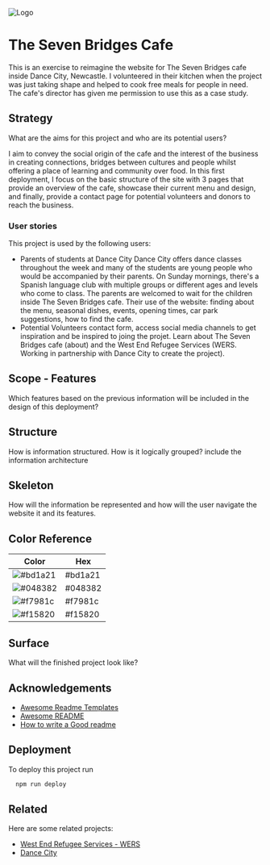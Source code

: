 
![Logo](https://images.squarespace-cdn.com/content/v1/5fb53bf4fdec7c4fcbeae300/4468a3be-5f35-493d-bfe6-4ed637cbb260/Seven_Bridges.jpg?format=50w)

# The Seven Bridges Cafe

This is an exercise to reimagine the website for The Seven Bridges cafe inside Dance City, Newcastle. I volunteered in their kitchen when the project was just taking shape and helped to cook free meals for people in need. The cafe's director has given me permission to use this as a case study. 


## Strategy

What are the aims for this project and who are its potential users?

I aim to convey the social origin of the cafe and the interest of the business in creating connections, bridges between cultures and people whilst offering a place of learning and community over food. 
In this first deployment, I focus on the basic structure of the site with 3 pages that provide an overview of the cafe, showcase their current menu and design, and finally, provide a contact page for potential volunteers and donors to reach the business. 
### User stories

This project is used by the following users:

- Parents of students at Dance City
    Dance City offers dance classes throughout the week and many of the students are young people who would be accompanied by their parents. On Sunday mornings, there's a Spanish language club with multiple groups or different ages and levels who come to class. The parents are welcomed to wait for the children inside The Seven Bridges cafe.
    Their use of the website: finding about the menu, seasonal dishes, events, opening times, car park suggestions, how to find the cafe.
- Potential Volunteers
    contact form, access social media channels to get inspiration and be inspired to joing the projet. Learn about The Seven Bridges cafe (about) and the West End Refugee Services (WERS. Working in partnership with Dance City to create the project). 

  


## Scope - Features

Which features based on the previous information will be included in the design of this deployment?
## Structure

How is information structured. How is it logically grouped?
include the information architecture
## Skeleton

How will the information be represented and how will the user navigate the website it and its features.
## Color Reference

| Color             | Hex                                                                |
| ----------------- | ------------------------------------------------------------------ |
| ![#bd1a21](https://placehold.co/15x15/bd1a21/bd1a21.png) | #bd1a21
| ![#048382](https://placehold.co/15x15/048382/048382.png)| #048382 |
| ![#f7981c](https://placehold.co/15x15/f7981c/f7981c.png) |#f7981c|
| ![#f15820](https://placehold.co/15x15/f15820/f15820.png) | #f15820 |



## Surface

What will the finished project look like?
## Acknowledgements

 - [Awesome Readme Templates](https://awesomeopensource.com/project/elangosundar/awesome-README-templates)
 - [Awesome README](https://github.com/matiassingers/awesome-readme)
 - [How to write a Good readme](https://bulldogjob.com/news/449-how-to-write-a-good-readme-for-your-github-project)


## Deployment

To deploy this project run

```bash
  npm run deploy
```


## Related

Here are some related projects:

- [West End Refugee Services - WERS](https://www.wers.org.uk/)
- [Dance City](https://https://www.dancecity.co.uk/)

